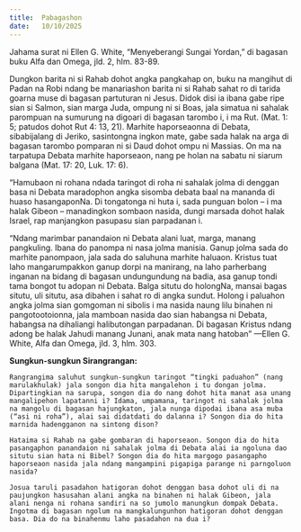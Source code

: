 ```yaml
---
title:  Pabagashon
date:   10/10/2025
---
```


Jahama surat ni Ellen G. White, “Menyeberangi Sungai Yordan,” di bagasan buku Alfa dan Omega, jld. 2, hlm. 83-89.

Dungkon barita ni si Rahab dohot angka pangkahap on, buku na mangihut di Padan na Robi ndang be manariashon barita ni si Rahab sahat ro di tarida goarna muse di bagasan partuturan ni Jesus. Didok disi ia ibana gabe ripe sian si Salmon, sian marga Juda, ompung ni si Boas, jala simatua ni sahalak parompuan na sumurung na digoari di bagasan tarombo i, i ma Rut. (Mat. 1: 5; patudos dohot Rut 4: 13, 21). Marhite haporseaonna di Debata, sibabijalang di Jeriko, sasintongna ingkon mate, gabe sada halak na arga di bagasan tarombo pomparan ni si Daud dohot ompu ni Massias. On ma na tarpatupa Debata marhite haporseaon, nang pe holan na sabatu ni siarum balgana (Mat. 17: 20, Luk. 17: 6).

“Hamubaon ni rohana ndada taringot di roha ni sahalak jolma di denggan basa ni Debata maradophon angka sisomba debata baal na mananda di huaso hasangaponNa. Di tongatonga ni huta i, sada punguan bolon – i ma halak Gibeon – manadingkon sombaon nasida, dungi marsada dohot halak Israel, rap manjangkon pasupasu sian parpadanan i.

“Ndang marimbar panandaion ni Debata alani luat, marga, manang pangkuling. Ibana do panompa ni nasa jolma manisia. Ganup jolma sada do marhite panompaon, jala sada do saluhuna marhite haluaon. Kristus tuat laho mangarumpakkon ganup dorpi na manirang, na laho parherbang inganan na bidang di bagasan undungundung na badia, asa ganup tondi tama bongot tu adopan ni Debata. Balga situtu do holongNa, mansai bagas situtu, uli situtu, asa dibahen i sahat ro di angka sundut. Holong i paluahon angka jolma sian gomgoman ni sibolis i ma nasida naung lilu binahen ni pangotootoionna, jala mamboan nasida dao sian habangsa ni Debata, habangsa na dihaliangi halibutongan parpadanan. Di bagasan Kristus ndang adong be halak Jahudi manang Junani, anak mata nang hatoban” —Ellen G. White, Alfa dan Omega, jld. 3, hlm. 303.

**Sungkun-sungkun Sirangrangan:**

`Rangrangima saluhut sungkun-sungkun taringot “tingki paduahon” (nang marulakhulak) jala songon dia hita mangalehon i tu dongan jolma. Dipartingkian na sarupa, songon dia do nang dohot hita manat asa unang mangalipehon lapatanni i? Idama, umpamana, taringot ni sahalak jolma na mangolu di bagasan hajungkaton, jala nunga dipodai ibana asa muba (“asi ni roha”), alai sai didatdati do dalanna i? Songon dia do hita marnida hadengganon na sintong dison?`

`Hataima si Rahab na gabe gombaran di haporseaon. Songon dia do hita pasangaphon panandaion ni sahalak jolma di Debata alai ia ngoluna dao situtu sian hata ni Bibel? Songon dia do hita margogo pasangapho haporseaon nasida jala ndang mangampini pigapiga parange ni parngoluon nasida?`

`Josua taruli pasadahon hatigoran dohot denggan basa dohot uli di na paujungkon hasusahan alani angka na binahen ni halak Gibeon, jala alani nenga ni rohana sandiri na so jumolo manungkun dompak Debata. Ingotma di bagasan ngolum na mangkalungunhon hatigoran dohot denggan basa. Dia do na binahenmu laho pasadahon na dua i?`